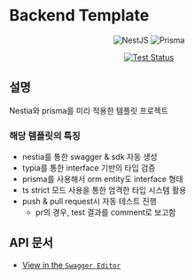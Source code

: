 # Backend Template

<div align=center>

![NestJS](https://img.shields.io/badge/nestjs-%23E0234E.svg?style=for-the-badge&logo=nestjs&logoColor=white)
![Prisma](https://img.shields.io/badge/Prisma-3982CE?style=for-the-badge&logo=Prisma&logoColor=white)

[![Test Status](https://github.com/industriously/nestia-template/actions/workflows/ci.yml/badge.svg?branch=main&event=push)](https://github.com/industriously/nestia-template/actions/workflows/ci.yml)

</div>

## 설명

Nestia와 prisma를 미리 적용한 템플릿 프로젝트

### 해당 템플릿의 특징

- nestia를 통한 swagger & sdk 자동 생성
- typia를 통한 interface 기반의 타입 검증
- prisma를 사용해서 orm entity도 interface 형태
- ts strict 모드 사용을 통한 엄격한 타입 시스템 활용
- push & pull request시 자동 테스트 진행
  - pr의 경우, test 결과를 comment로 보고함

## API 문서

- [View in the `Swagger Editor`](https://editor.swagger.io/?url=https://raw.githubusercontent.com/industriously/nestia-template/main/swagger.json)
